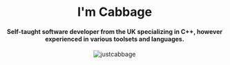 
<h1 align="center">I'm Cabbage</h1>
<h4 align="center">Self-taught software developer from the UK specializing in C++, however experienced in various toolsets and languages.</h4>
<p align="center">
    <p align="center"> <img src="https://komarev.com/ghpvc/?username=justcabbage&style=flat-square&color=grey" alt="justcabbage" /> </p>
</p>


